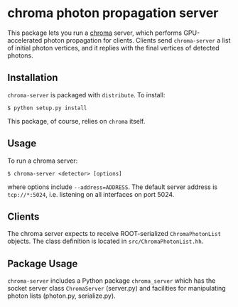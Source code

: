 chroma photon propagation server
================================
This package lets you run a [chroma](http://chroma.bitbucket.org) server, which performs GPU-accelerated photon propagation for clients. Clients send `chroma-server` a list of initial photon vertices, and it replies with the final vertices of detected photons.

Installation
------------
`chroma-server` is packaged with `distribute`. To install:

    $ python setup.py install

This package, of course, relies on `chroma` itself.

Usage
-----
To run a chroma server:

    $ chroma-server <detector> [options]

where options include `--address=ADDRESS`. The default server address is `tcp://*:5024`, i.e. listening on all interfaces on port 5024.

Clients
-------
The chroma server expects to receive ROOT-serialized `ChromaPhotonList` objects. The class definition is located in `src/ChromaPhotonList.hh`.

Package Usage
-------------
`chroma-server` includes a Python package `chroma_server` which has the socket server class `ChromaServer` (server.py) and facilities for manipulating photon lists (photon.py, serialize.py).

